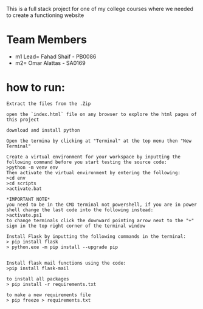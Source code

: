 
This is a full stack project for one of my college courses where we needed to create a functioning website

# Team Members
* m1 Lead= Fahad Shaif  - PB0086
* m2= Omar Alattas - SA0169


# 

# how to run:
```
Extract the files from the .Zip 

open the `index.html` file on any browser to explore the html pages of this project

download and install python

Open the termina by clicking at "Terminal" at the top menu then "New Terminal"

Create a virtual environment for your workspace by inputting the following command before you start testing the source code:
>python -m venv env
Then activate the virtual environment by entering the following:
>cd env
>cd scripts
>activate.bat

*IMPORTANT NOTE*
you need to be in the CMD terminal not powershell, if you are in power shell change the last code into the following instead:
>activate.ps1
to change terminals click the downward pointing arrow next to the "+" sign in the top right corner of the terminal window

Install Flask by inputting the following commands in the terminal:
> pip install flask
> python.exe -m pip install --upgrade pip


Install flask mail functions using the code:
>pip install flask-mail

to install all packages
> pip install -r requirements.txt

to make a new requirements file
> pip freeze > requirements.txt

```
